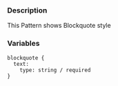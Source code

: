 ### Description
This Pattern shows Blockquote style

### Variables
~~~
blockquote {
  text:
    type: string / required
}
~~~
